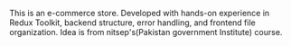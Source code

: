This is an e-commerce store. Developed with hands-on experience in Redux Toolkit, backend structure, error handling, and frontend file organization. Idea is from nitsep's(Pakistan government Institute) course.
